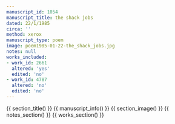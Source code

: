 ```yaml
---
manuscript_id: 1054
manuscript_title: the shack jobs
dated: 22/1/1985
circa: ''
method: xerox
manuscript_type: poem
image: poem1985-01-22-the_shack_jobs.jpg
notes: null
works_included:
- work_id: 2661
  altered: 'yes'
  edited: 'no'
- work_id: 4787
  altered: 'no'
  edited: 'no'
---
```


{{ section_title() }}
{{ manuscript_info() }}
{{ section_image() }}
{{ notes_section() }}
{{ works_section() }}
